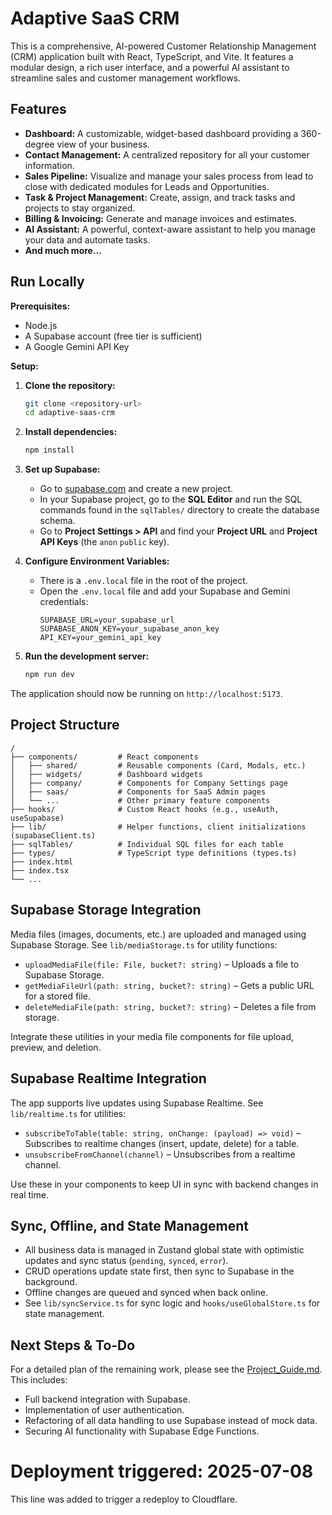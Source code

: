 # Adaptive SaaS CRM

This is a comprehensive, AI-powered Customer Relationship Management (CRM) application built with React, TypeScript, and Vite. It features a modular design, a rich user interface, and a powerful AI assistant to streamline sales and customer management workflows.

## Features

- **Dashboard:** A customizable, widget-based dashboard providing a 360-degree view of your business.
- **Contact Management:** A centralized repository for all your customer information.
- **Sales Pipeline:** Visualize and manage your sales process from lead to close with dedicated modules for Leads and Opportunities.
- **Task & Project Management:** Create, assign, and track tasks and projects to stay organized.
- **Billing & Invoicing:** Generate and manage invoices and estimates.
- **AI Assistant:** A powerful, context-aware assistant to help you manage your data and automate tasks.
- **And much more...**

## Run Locally

**Prerequisites:**

- Node.js
- A Supabase account (free tier is sufficient)
- A Google Gemini API Key

**Setup:**

1.  **Clone the repository:**
    ```bash
    git clone <repository-url>
    cd adaptive-saas-crm
    ```

2.  **Install dependencies:**
    ```bash
    npm install
    ```

3.  **Set up Supabase:**
    - Go to [supabase.com](https://supabase.com/) and create a new project.
    - In your Supabase project, go to the **SQL Editor** and run the SQL commands found in the `sqlTables/` directory to create the database schema.
    - Go to **Project Settings > API** and find your **Project URL** and **Project API Keys** (the `anon` `public` key).

4.  **Configure Environment Variables:**
    - There is a `.env.local` file in the root of the project.
    - Open the `.env.local` file and add your Supabase and Gemini credentials:
      ```
      SUPABASE_URL=your_supabase_url
      SUPABASE_ANON_KEY=your_supabase_anon_key
      API_KEY=your_gemini_api_key
      ```

5.  **Run the development server:**
    ```bash
    npm run dev
    ```

The application should now be running on `http://localhost:5173`.

## Project Structure

```
/
├── components/         # React components
│   ├── shared/         # Reusable components (Card, Modals, etc.)
│   ├── widgets/        # Dashboard widgets
│   ├── company/        # Components for Company Settings page
│   ├── saas/           # Components for SaaS Admin pages
│   └── ...             # Other primary feature components
├── hooks/              # Custom React hooks (e.g., useAuth, useSupabase)
├── lib/                # Helper functions, client initializations (supabaseClient.ts)
├── sqlTables/          # Individual SQL files for each table
├── types/              # TypeScript type definitions (types.ts)
├── index.html
├── index.tsx
└── ...
```

## Supabase Storage Integration

Media files (images, documents, etc.) are uploaded and managed using Supabase Storage. See `lib/mediaStorage.ts` for utility functions:

- `uploadMediaFile(file: File, bucket?: string)` – Uploads a file to Supabase Storage.
- `getMediaFileUrl(path: string, bucket?: string)` – Gets a public URL for a stored file.
- `deleteMediaFile(path: string, bucket?: string)` – Deletes a file from storage.

Integrate these utilities in your media file components for file upload, preview, and deletion.

## Supabase Realtime Integration

The app supports live updates using Supabase Realtime. See `lib/realtime.ts` for utilities:

- `subscribeToTable(table: string, onChange: (payload) => void)` – Subscribes to realtime changes (insert, update, delete) for a table.
- `unsubscribeFromChannel(channel)` – Unsubscribes from a realtime channel.

Use these in your components to keep UI in sync with backend changes in real time.

## Sync, Offline, and State Management

- All business data is managed in Zustand global state with optimistic updates and sync status (`pending`, `synced`, `error`).
- CRUD operations update state first, then sync to Supabase in the background.
- Offline changes are queued and synced when back online.
- See `lib/syncService.ts` for sync logic and `hooks/useGlobalStore.ts` for state management.

## Next Steps & To-Do

For a detailed plan of the remaining work, please see the [Project_Guide.md](Project_Guide.md). This includes:
- Full backend integration with Supabase.
- Implementation of user authentication.
- Refactoring of all data handling to use Supabase instead of mock data.
- Securing AI functionality with Supabase Edge Functions.

# Deployment triggered: 2025-07-08  
This line was added to trigger a redeploy to Cloudflare.
